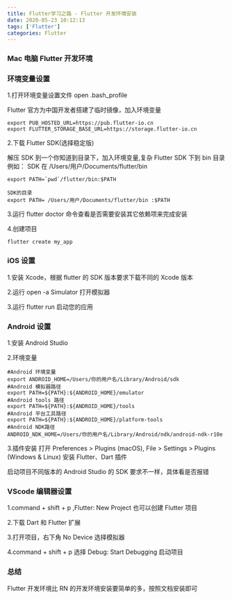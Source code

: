 ```yaml
---
title: Flutter学习之路 - Flutter 开发环境安装
date: 2020-05-23 10:12:13
tags: ['Flutter']
categories: Flutter
---
```


### Mac 电脑 Flutter 开发环境

<!-- more -->

### 环境变量设置

1.打开环境变量设置文件 open .bash_profile

Flutter 官方为中国开发者搭建了临时镜像，加入环境变量

```
export PUB_HOSTED_URL=https://pub.flutter-io.cn
export FLUTTER_STORAGE_BASE_URL=https://storage.flutter-io.cn
```

2.下载 Flutter SDK(选择稳定版)

解压 SDK 到一个你知道到目录下，加入环境变量,复杂 Flutter SDK 下到 bin 目录
例如： SDK 在 /Users/用户/Documents/flutter/bin

```
export PATH=`pwd`/flutter/bin:$PATH

SDK的目录
export PATH= /Users/用户/Documents/flutter/bin :$PATH
```

3.运行 flutter doctor 命令查看是否需要安装其它依赖项来完成安装

4.创建项目

```
flutter create my_app
```

### iOS 设置

1.安装 Xcode，根据 flutter 的 SDK 版本要求下载不同的 Xcode 版本

2.运行 open -a Simulator 打开模拟器

3.运行 flutter run 启动您的应用

### Android 设置

1.安装 Android Studio

2.环境变量

```
#Android 环境变量
export ANDROID_HOME=/Users/你的用户名/Library/Android/sdk
#Android 模拟器路径
export PATH=${PATH}:${ANDROID_HOME}/emulator
#Android tools 路径
export PATH=${PATH}:${ANDROID_HOME}/tools
#Android 平台工具路径
export PATH=${PATH}:${ANDROID_HOME}/platform-tools
#Android NDK路径
ANDROID_NDK_HOME=/Users/你的用户名/Library/Android/ndk/android-ndk-r10e
```

3.插件安装
打开 Preferences > Plugins (macOS), File > Settings > Plugins (Windows & Linux)
安装 Flutter、Dart 插件

启动项目不同版本的 Android Studio 的 SDK 要求不一样，具体看是否报错

### VScode 编辑器设置

1.command + shift + p ,Flutter: New Project 也可以创建 Flutter 项目

2.下载 Dart 和 Flutter 扩展

3.打开项目，右下角 No Device 选择模拟器

4.command + shift + p 选择 Debug: Start Debugging 启动项目

### 总结

Flutter 开发环境比 RN 的开发环境安装要简单的多，按照文档安装即可
